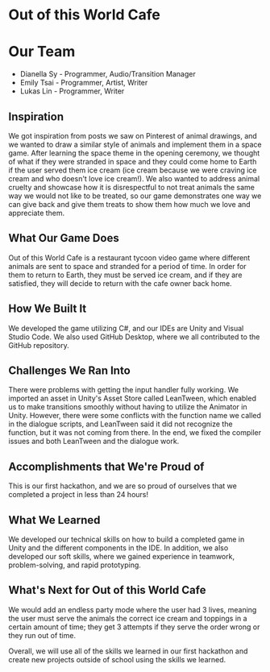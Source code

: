 # Out of this World Cafe

# Our Team
* Dianella Sy - Programmer, Audio/Transition Manager
* Emily Tsai - Programmer, Artist, Writer
* Lukas Lin - Programmer, Writer

## Inspiration
We got inspiration from posts we saw on Pinterest of animal drawings, and we wanted to draw a similar style of animals and implement them in a space game. After learning the space theme in the opening ceremony, we thought of what if they were stranded in space and they could come home to Earth if the user served them ice cream (ice cream because we were craving ice cream and who doesn't love ice cream!). We also wanted to address animal cruelty and showcase how it is disrespectful to not treat animals the same way we would not like to be treated, so our game demonstrates one way we can give back and give them treats to show them how much we love and appreciate them.

## What Our Game Does
Out of this World Cafe is a restaurant tycoon video game where different animals are sent to space and stranded for a period of time. In order for them to return to Earth, they must be served ice cream, and if they are satisfied, they will decide to return with the cafe owner back home. 

## How We Built It
We developed the game utilizing C#, and our IDEs are Unity and Visual Studio Code. We also used GitHub Desktop, where we all contributed to the GitHub repository.

## Challenges We Ran Into
There were problems with getting the input handler fully working. We imported an asset in Unity's Asset Store called LeanTween, which enabled us to make transitions smoothly without having to utilize the Animator in Unity. However, there were some conflicts with the function name we called in the dialogue scripts, and LeanTween said it did not recognize the function, but it was not coming from there. In the end, we fixed the compiler issues and both LeanTween and the dialogue work.

## Accomplishments that We're Proud of
This is our first hackathon, and we are so proud of ourselves that we completed a project in less than 24 hours!

## What We Learned
We developed our technical skills on how to build a completed game in Unity and the different components in the IDE. In addition, we also developed our soft skills, where we gained experience in teamwork, problem-solving, and rapid prototyping.

## What's Next for Out of this World Cafe
We would add an endless party mode where the user had 3 lives, meaning the user must serve the animals the correct ice cream and toppings in a certain amount of time; they get 3 attempts if they serve the order wrong or they run out of time. 

Overall, we will use all of the skills we learned in our first hackathon and create new projects outside of school using the skills we learned.